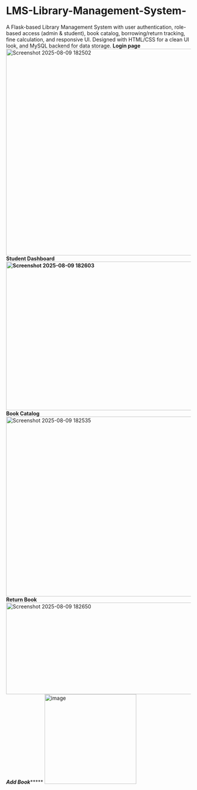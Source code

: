 # LMS-Library-Management-System-
A Flask-based Library Management System with user authentication, role-based access (admin &amp; student), book catalog, borrowing/return tracking, fine calculation, and responsive UI. Designed with HTML/CSS for a clean UI look, and MySQL backend for data storage. 
**************Login page**************
<img width="877" height="564" alt="Screenshot 2025-08-09 182502" src="https://github.com/user-attachments/assets/b7f24fc5-7bfc-47f4-ac7a-f0ca3fbed309" /> 
**************Student Dashboard************
<img width="968" height="406" alt="Screenshot 2025-08-09 182603" src="https://github.com/user-attachments/assets/587a8d8e-326c-4b67-bc83-d272658949aa" /> 
**************Book Catalog****************
<img width="1909" height="491" alt="Screenshot 2025-08-09 182535" src="https://github.com/user-attachments/assets/20c4ca5f-e133-43e7-863e-09cfa3a44abe" />
**************Return Book************** 
<img width="1040" height="250" alt="Screenshot 2025-08-09 182650" src="https://github.com/user-attachments/assets/8456528d-1c19-4b7d-9eb2-77588b53eeea" /> 
*************Add Book******************
<img width="250" height="245" alt="image" src="https://github.com/user-attachments/assets/37bdd455-930e-4e70-9670-306fa65daacf" />





